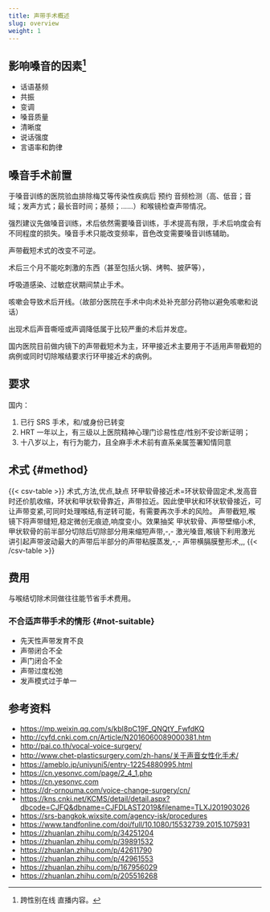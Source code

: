 ```yaml
---
title: 声带手术概述
slug: overview
weight: 1
---
```


## 影响嗓音的因素[^1]

- 话语基频
- 共振
- 变调
- 嗓音质量
- 清晰度
- 说话强度
- 言语率和韵律

## 嗓音手术前置

于嗓音训练的医院验血排除梅艾等传染性疾病后 预约 音频检测（高、低音；音域；发声方式；最长音时间；基频；……）和喉镜检查声带情况。

强烈建议先做嗓音训练，术后依然需要嗓音训练，手术提高有限，手术后响度会有不同程度的损失。嗓音手术只能改变频率，音色改变需要嗓音训练辅助。

声带截短术式的改变不可逆。

术后三个月不能吃刺激的东西（甚至包括火锅、烤鸭、披萨等），

呼吸道感染、过敏症状期间禁止手术。

咳嗽会导致术后开线。（故部分医院在手术中向术处补充部分药物以避免咳嗽和说话）

出现术后声音嘶哑或声调降低属于比较严重的术后并发症。

国内医院目前做内镜下的声带截短术为主，环甲接近术主要用于不适用声带截短的病例或同时切除喉结要求行环甲接近术的病例。

## 要求

国内：

1. 已行 SRS 手术，和/或身份已转变
1. HRT 一年以上，有三级以上医院精神心理门诊易性症/性别不安诊断证明；
1. 十八岁以上，有行为能力，且全麻手术术前有直系亲属签署知情同意

## 术式 {#method}

{{< csv-table >}}
术式,方法,优点,缺点
环甲软骨接近术=环状软骨固定术,发高音时还价肌收缩，环状和甲状软骨靠近，声带拉近。因此使甲状和环状软骨接近，可让声带变紧,可同时处理喉结,有逆转可能，有需要再次手术的风险。
声带截短,喉镜下将声带缝短,稳定微创无痕迹,响度变小。效果抽奖
甲状软骨、声带壁缩小术,甲状软骨的前半部分切除后切除部分用来缩短声带,-,-
激光嗓音,喉镜下利用激光讲引起声带波动最大的声带后半部分的声带粘膜蒸发,-,-
声带横膈膜整形术,,,
{{< /csv-table >}}

## 费用

与喉结切除术同做往往能节省手术费用。

### 不合适声带手术的情形 {#not-suitable}

- 先天性声带发育不良
- 声带闭合不全
- 声门闭合不全
- 声带过度松弛
- 发声模式过于单一

## 参考资料

- <https://mp.weixin.qq.com/s/kbl8pC19F_QNQtY_FwfdKQ>
- <http://cyfd.cnki.com.cn/Article/N2016060089000381.htm>
- <http://pai.co.th/vocal-voice-surgery/>
- <http://www.chet-plasticsurgery.com/zh-hans/关于声音女性化手术/>
- <https://ameblo.jp/uniyuni5/entry-12254880995.html>
- <https://cn.yesonvc.com/page/2_4_1.php>
- <https://cn.yesonvc.com>
- <https://dr-ornouma.com/voice-change-surgery/cn/>
- <https://kns.cnki.net/KCMS/detail/detail.aspx?dbcode=CJFQ&dbname=CJFDLAST2019&filename=TLXJ201903026>
- <https://srs-bangkok.wixsite.com/agency-isk/procedures>
- <https://www.tandfonline.com/doi/full/10.1080/15532739.2015.1075931>
- <https://zhuanlan.zhihu.com/p/34251204>
- <https://zhuanlan.zhihu.com/p/39891532>
- <https://zhuanlan.zhihu.com/p/42611790>
- <https://zhuanlan.zhihu.com/p/42961553>
- <https://zhuanlan.zhihu.com/p/167956029>
- <https://zhuanlan.zhihu.com/p/205516268>

[^1]: 跨性别在线 直播内容。
